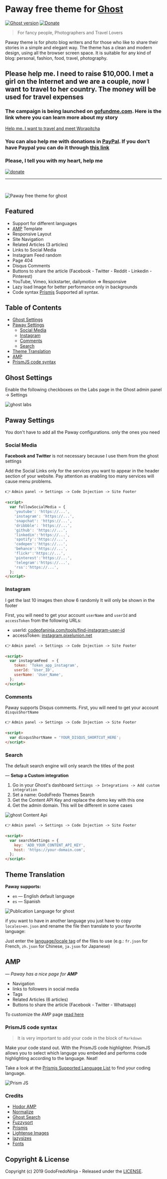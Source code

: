 # Paway free theme for [Ghost](https://github.com/tryghost/ghost/)

[![Ghost version](https://img.shields.io/badge/Ghost-2.x-brightgreen.svg)](https://github.com/TryGhost/Ghost)
[![Donate](https://img.shields.io/badge/donate-paypal-blue.svg)](https://www.paypal.me/godofredoninja)

> For fancy people, Photographers and Travel Lovers

Paway theme is for photo blog writers and for those who like to share their stories in a simple and elegant way. The theme has a clean and modern design, using all the browser screen space.
It is suitable for any kind of blog: personal, fashion, food, travel, photography.

## Please help me. I need to raise $10,000. I met a girl on the Internet and we are a couple, now I want to travel to her country.  The money will be used for travel expenses

### The campaign is being launched on [gofundme.com](https://www.gofundme.com/por-favor-ayudame-quiero-conocer-a-worapitcha/). Here is the link where you can learn more about my story

[Help me. I want to travel and meet Worapitcha](https://www.gofundme.com/por-favor-ayudame-quiero-conocer-a-worapitcha/)

### You can also help me with donations in [PayPal](https://www.paypal.me/godofredoninja). If you don't have Paypal you can do it through [this link](https://www.paypal.com/cgi-bin/webscr?cmd=_s-xclick&hosted_button_id=LJBVP2C9HTCSY&source=url)

### Please, I tell you with my heart, help me

[![donate](./assets/images/donate.gif)](https://www.paypal.me/godofredoninja)

---

&nbsp;

![Paway free theme for ghost](./assets/images/screenshot-desktop.jpg)

## Featured

- Support for different languages
- [AMP](https://github.com/godofredoninja/Hodor-AMP-Ghost) Template
- Responsive Layout
- Site Navigation
- Related Articles (3 articles)
- Links to Social Media
- Instagram Feed random
- Page 404
- Disqus Comments
- Buttons to share the article (Facebook - Twitter - Reddit - Linkedin - Pinterest)
- YouTube, Vimeo, kickstarter, dailymotion => Responsive
- Lazy load Image for better performance only in backgrounds
- Code syntax [Prismjs](http://prismjs.com/index.html#languages-list) Supported all syntax.

## Table of Contents

- [Ghost Settings](#ghost-settings)
- [Paway Settings](#paway-settings)
  - [Social Media](#social-media)
  - [Instagram](#instagram)
  - [Comments](#comments)
  - [Search](#search)
- [Theme Translation](#theme-translation)
- [AMP](#amp)
- [PrismJS code syntax](#prismjs-code-syntax)

## Ghost Settings

Enable the following checkboxes on the Labs page in the Ghost admin panel -> Settings

![ghost labs](./documentation/ghost.jpg)

## Paway Settings

You don't have to add all the Paway configurations. only the ones you need

### Social Media

**Facebook and Twitter** is not necessary because I use them from the ghost settings

Add the Social Links only for the services you want to appear in the header section of your website. Pay attention as enabling too many services will cause menu problems.

👉 `Admin panel -> Settings -> Code Injection -> Site Footer`

```html
<script>
  var followSocialMedia = {
    'youtube': 'https://...',
    'instagram': 'https://...',
    'snapchat': 'https://...',
    'dribbble': 'https://...',
    'github': 'https://...',
    'linkedin':'https://...',
    'spotify':'https://...',
    'codepen':'https://...',
    'behance':'https://...',
    'flickr':'https://...',
    'pinterest':'https://...',
    'telegram':'https://...',
    'rss':'https://...',
  };
</script>
```

### Instagram

I get the last 10 images then show 6 randomly It will only be shown in the footer

First, you will need to get your account `userName` and `userId` and `accessToken` from the following URLs:

- userId: [codeofaninja.com/tools/find-instagram-user-id](https://codeofaninja.com/tools/find-instagram-user-id)
- accessToken: [instagram.pixelunion.net](http://instagram.pixelunion.net/)

👉 `Admin panel -> Settings -> Code Injection -> Site Footer`

```html
<script>
  var instagramFeed  = {
    token: 'Token_app_instagram',
    userId: 'User_ID',
    userName: 'User_Name',
  };
</script>
```

### Comments

Paway supports Disqus comments. First, you will need to get your account `disqusShortName`

👉 `Admin panel -> Settings -> Code Injection -> Site Footer`

```html
<script>
  var disqusShortName = 'YOUR_DISQUS_SHORTCUT_HERE';
</script>
```

### Search

The default search engine will only search the titles of the post

 — **Setup a Custom integration**

1. Go in your Ghost's dashboard `Settings -> Integrations -> Add custom integration`
2. Set a name: GodoFredo Themes Search
3. Get the Content API Key and replace the demo key with this one
4. Get the admin domain. This will be different in some cases

![ghost Content Api](./documentation/content-api.jpg)

👉 `Admin panel -> Settings -> Code Injection -> Site Footer`

```html
<script>
  var searchSettings = {
    key: 'ADD_YOUR_CONTENT_API_KEY',
    host: 'https://your-domain.com',
  };
</script>
```

## Theme Translation

**Paway supports:**

- `en` — English default language
- `es` — Spanish

![Publication Language for ghost](./documentation/language.jpg)

if you want to have in another language you just have to copy `locales>en.json` and rename the file then translate to your favorite language:

Just enter the [language/locale tag](https://www.w3schools.com/tags/ref_language_codes.asp) of the files to use (e.g.: `fr.json` for French, `zh.json` for Chinese, `ja.json` for Japanese)

## AMP

— *Paway has a nice page for **AMP***

- Navigation
- links to followers in social media
- Tags
- Related Articles (6 articles)
- Buttons to share the article (Facebook - Twitter - Whatsapp)

To customize the AMP page [read here](https://github.com/godofredoninja/Hodor-AMP-Ghost)

### PrismJS code syntax

> It is very important to add your code in the block of `Markdown`

Make your code stand out. WIth the PrismJS code highlighter. PrismJS allows you to select which languge you embeded and performs code highlighting according to the language. Neat!

Take a look at the [Prismjs Supported Language List](http://prismjs.com/#languages-list) to find your coding language.

![Prism JS](./documentation/prismjs.jpg)

### Credits

- [Hodor AMP](https://github.com/godofredoninja/Hodor-AMP-Ghost)
- [Normalize](https://necolas.github.io/normalize.css/)
- [Ghost Search](https://github.com/HauntedThemes/ghost-search)
- [Fuzzysort](https://github.com/farzher/fuzzysort)
- [Prismjs](http://prismjs.com/)
- [Lightense Images](https://github.com/sparanoid/lightense-images)
- [lazysizes](https://github.com/aFarkas/lazysizes)
- [Fonts](https://fonts.google.com/selection?query=Playfair&selection.family=Playfair+Display|Roboto)

## Copyright & License

Copyright (c) 2019 GodoFredoNinja - Released under the [LICENSE](LICENSE).
